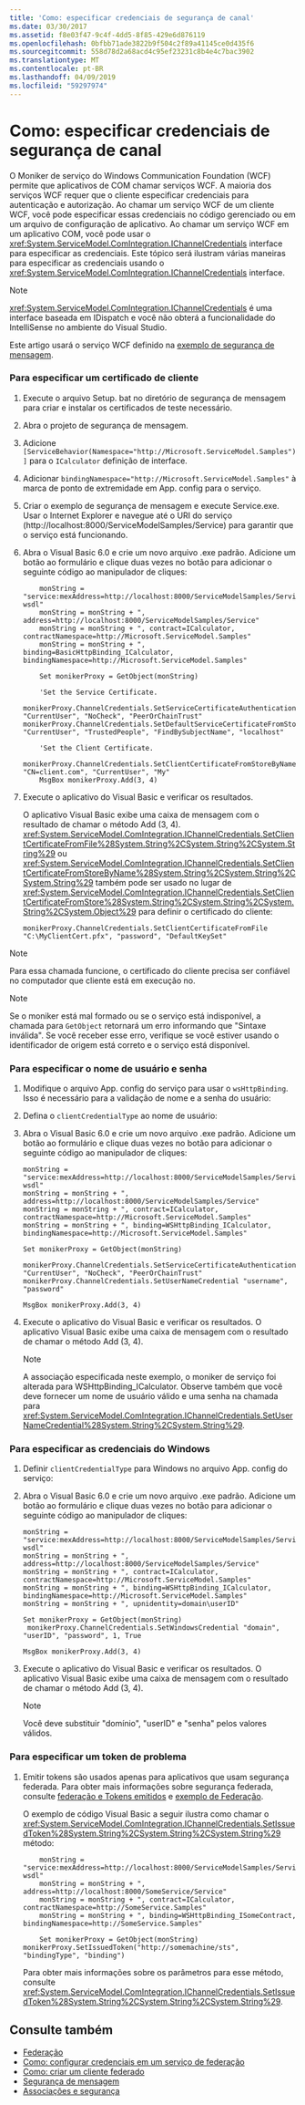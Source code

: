 ```yaml
---
title: 'Como: especificar credenciais de segurança de canal'
ms.date: 03/30/2017
ms.assetid: f8e03f47-9c4f-4dd5-8f85-429e6d876119
ms.openlocfilehash: 0bfbb71ade3822b9f504c2f89a41145ce0d435f6
ms.sourcegitcommit: 558d78d2a68acd4c95ef23231c8b4e4c7bac3902
ms.translationtype: MT
ms.contentlocale: pt-BR
ms.lasthandoff: 04/09/2019
ms.locfileid: "59297974"
---
```

# <a name="how-to-specify-channel-security-credentials"></a>Como: especificar credenciais de segurança de canal
O Moniker de serviço do Windows Communication Foundation (WCF) permite que aplicativos de COM chamar serviços WCF. A maioria dos serviços WCF requer que o cliente especificar credenciais para autenticação e autorização. Ao chamar um serviço WCF de um cliente WCF, você pode especificar essas credenciais no código gerenciado ou em um arquivo de configuração de aplicativo. Ao chamar um serviço WCF em um aplicativo COM, você pode usar o <xref:System.ServiceModel.ComIntegration.IChannelCredentials> interface para especificar as credenciais. Este tópico será ilustram várias maneiras para especificar as credenciais usando o <xref:System.ServiceModel.ComIntegration.IChannelCredentials> interface.  
  
> [!NOTE]
>  <xref:System.ServiceModel.ComIntegration.IChannelCredentials> é uma interface baseada em IDispatch e você não obterá a funcionalidade do IntelliSense no ambiente do Visual Studio.  
  
 Este artigo usará o serviço WCF definido na [exemplo de segurança de mensagem](../../../../docs/framework/wcf/samples/message-security-sample.md).  
  
### <a name="to-specify-a-client-certificate"></a>Para especificar um certificado de cliente  
  
1. Execute o arquivo Setup. bat no diretório de segurança de mensagem para criar e instalar os certificados de teste necessário.  
  
2. Abra o projeto de segurança de mensagem.  
  
3. Adicione `[ServiceBehavior(Namespace="http://Microsoft.ServiceModel.Samples")]` para o `ICalculator` definição de interface.  
  
4. Adicionar `bindingNamespace="http://Microsoft.ServiceModel.Samples"` à marca de ponto de extremidade em App. config para o serviço.  
  
5. Criar o exemplo de segurança de mensagem e execute Service.exe. Usar o Internet Explorer e navegue até o URI do serviço (http://localhost:8000/ServiceModelSamples/Service) para garantir que o serviço está funcionando.  
  
6. Abra o Visual Basic 6.0 e crie um novo arquivo .exe padrão. Adicione um botão ao formulário e clique duas vezes no botão para adicionar o seguinte código ao manipulador de cliques:  
  
    ```  
        monString = "service:mexAddress=http://localhost:8000/ServiceModelSamples/Service?wsdl"  
        monString = monString + ", address=http://localhost:8000/ServiceModelSamples/Service"  
        monString = monString + ", contract=ICalculator, contractNamespace=http://Microsoft.ServiceModel.Samples"  
        monString = monString + ", binding=BasicHttpBinding_ICalculator, bindingNamespace=http://Microsoft.ServiceModel.Samples"  
  
        Set monikerProxy = GetObject(monString)  
  
        'Set the Service Certificate.  
     monikerProxy.ChannelCredentials.SetServiceCertificateAuthentication "CurrentUser", "NoCheck", "PeerOrChainTrust"  
    monikerProxy.ChannelCredentials.SetDefaultServiceCertificateFromStore "CurrentUser", "TrustedPeople", "FindBySubjectName", "localhost"  
  
        'Set the Client Certificate.  
        monikerProxy.ChannelCredentials.SetClientCertificateFromStoreByName "CN=client.com", "CurrentUser", "My"  
        MsgBox monikerProxy.Add(3, 4)  
    ```  
  
7. Execute o aplicativo do Visual Basic e verificar os resultados.  
  
     O aplicativo Visual Basic exibe uma caixa de mensagem com o resultado de chamar o método Add (3, 4). <xref:System.ServiceModel.ComIntegration.IChannelCredentials.SetClientCertificateFromFile%28System.String%2CSystem.String%2CSystem.String%29> ou <xref:System.ServiceModel.ComIntegration.IChannelCredentials.SetClientCertificateFromStoreByName%28System.String%2CSystem.String%2CSystem.String%29> também pode ser usado no lugar de <xref:System.ServiceModel.ComIntegration.IChannelCredentials.SetClientCertificateFromStore%28System.String%2CSystem.String%2CSystem.String%2CSystem.Object%29> para definir o certificado do cliente:  
  
    ```  
    monikerProxy.ChannelCredentials.SetClientCertificateFromFile "C:\MyClientCert.pfx", "password", "DefaultKeySet"  
    ```  
  
> [!NOTE]
>  Para essa chamada funcione, o certificado do cliente precisa ser confiável no computador que cliente está em execução no.  
  
> [!NOTE]
>  Se o moniker está mal formado ou se o serviço está indisponível, a chamada para `GetObject` retornará um erro informando que "Sintaxe inválida". Se você receber esse erro, verifique se você estiver usando o identificador de origem está correto e o serviço está disponível.  
  
### <a name="to-specify-user-name-and-password"></a>Para especificar o nome de usuário e senha  
  
1. Modifique o arquivo App. config do serviço para usar o `wsHttpBinding`. Isso é necessário para a validação de nome e a senha do usuário:  

2. Defina o `clientCredentialType` ao nome de usuário:  

3. Abra o Visual Basic 6.0 e crie um novo arquivo .exe padrão. Adicione um botão ao formulário e clique duas vezes no botão para adicionar o seguinte código ao manipulador de cliques:  
  
    ```  
    monString = "service:mexAddress=http://localhost:8000/ServiceModelSamples/Service?wsdl"  
    monString = monString + ", address=http://localhost:8000/ServiceModelSamples/Service"  
    monString = monString + ", contract=ICalculator, contractNamespace=http://Microsoft.ServiceModel.Samples"  
    monString = monString + ", binding=WSHttpBinding_ICalculator, bindingNamespace=http://Microsoft.ServiceModel.Samples"  
  
    Set monikerProxy = GetObject(monString)  
  
    monikerProxy.ChannelCredentials.SetServiceCertificateAuthentication "CurrentUser", "NoCheck", "PeerOrChainTrust"  
    monikerProxy.ChannelCredentials.SetUserNameCredential "username", "password"  
  
    MsgBox monikerProxy.Add(3, 4)  
    ```  
  
4. Execute o aplicativo do Visual Basic e verificar os resultados. O aplicativo Visual Basic exibe uma caixa de mensagem com o resultado de chamar o método Add (3, 4).  
  
    > [!NOTE]
    >  A associação especificada neste exemplo, o moniker de serviço foi alterada para WSHttpBinding_ICalculator. Observe também que você deve fornecer um nome de usuário válido e uma senha na chamada para <xref:System.ServiceModel.ComIntegration.IChannelCredentials.SetUserNameCredential%28System.String%2CSystem.String%29>.  
  
### <a name="to-specify-windows-credentials"></a>Para especificar as credenciais do Windows  
  
1. Definir `clientCredentialType` para Windows no arquivo App. config do serviço:  

2. Abra o Visual Basic 6.0 e crie um novo arquivo .exe padrão. Adicione um botão ao formulário e clique duas vezes no botão para adicionar o seguinte código ao manipulador de cliques:  
  
    ```  
    monString = "service:mexAddress=http://localhost:8000/ServiceModelSamples/Service?wsdl"  
    monString = monString + ", address=http://localhost:8000/ServiceModelSamples/Service"  
    monString = monString + ", contract=ICalculator, contractNamespace=http://Microsoft.ServiceModel.Samples"  
    monString = monString + ", binding=WSHttpBinding_ICalculator, bindingNamespace=http://Microsoft.ServiceModel.Samples"  
    monString = monString + ", upnidentity=domain\userID"  
  
    Set monikerProxy = GetObject(monString)  
     monikerProxy.ChannelCredentials.SetWindowsCredential "domain", "userID", "password", 1, True  
  
    MsgBox monikerProxy.Add(3, 4)  
    ```  
  
3. Execute o aplicativo do Visual Basic e verificar os resultados. O aplicativo Visual Basic exibe uma caixa de mensagem com o resultado de chamar o método Add (3, 4).  
  
    > [!NOTE]
    >  Você deve substituir "domínio", "userID" e "senha" pelos valores válidos.  
  
### <a name="to-specify-an-issue-token"></a>Para especificar um token de problema  
  
1. Emitir tokens são usados apenas para aplicativos que usam segurança federada. Para obter mais informações sobre segurança federada, consulte [federação e Tokens emitidos](../../../../docs/framework/wcf/feature-details/federation-and-issued-tokens.md) e [exemplo de Federação](../../../../docs/framework/wcf/samples/federation-sample.md).  
  
     O exemplo de código Visual Basic a seguir ilustra como chamar o <xref:System.ServiceModel.ComIntegration.IChannelCredentials.SetIssuedToken%28System.String%2CSystem.String%2CSystem.String%29> método:  
  
    ```  
        monString = "service:mexAddress=http://localhost:8000/ServiceModelSamples/Service?wsdl"  
        monString = monString + ", address=http://localhost:8000/SomeService/Service"  
        monString = monString + ", contract=ICalculator, contractNamespace=http://SomeService.Samples"  
        monString = monString + ", binding=WSHttpBinding_ISomeContract, bindingNamespace=http://SomeService.Samples"  
  
        Set monikerProxy = GetObject(monString)  
    monikerProxy.SetIssuedToken("http://somemachine/sts", "bindingType", "binding")  
    ```  
  
     Para obter mais informações sobre os parâmetros para esse método, consulte <xref:System.ServiceModel.ComIntegration.IChannelCredentials.SetIssuedToken%28System.String%2CSystem.String%2CSystem.String%29>.  
  
## <a name="see-also"></a>Consulte também

- [Federação](../../../../docs/framework/wcf/feature-details/federation.md)
- [Como: configurar credenciais em um serviço de federação](../../../../docs/framework/wcf/feature-details/how-to-configure-credentials-on-a-federation-service.md)
- [Como: criar um cliente federado](../../../../docs/framework/wcf/feature-details/how-to-create-a-federated-client.md)
- [Segurança de mensagem](../../../../docs/framework/wcf/feature-details/message-security-in-wcf.md)
- [Associações e segurança](../../../../docs/framework/wcf/feature-details/bindings-and-security.md)
